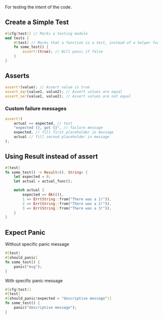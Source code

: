 For testing the *intent* of the code.

## Create a Simple Test
```rust
#[cfg(test)] // Marks a testing module
mod tests {
	#[test] // Marks that a function is a test, instead of a helper function
	fn some_test() {
		assert!(true); // Will panic if false
	}
}
```

## Asserts
```rust
assert!(value); // Assert value is true
assert_eq!(value1, value2); // Assert values are equal
assert_ne!(value1, value2); // Assert values are not equal
```

### Custom failure messages
```rust
assert!(
	actual == expected, // test
	"expected {}, got {}", // failure message
	expected, // fill first placeholder in message
	actual // fill second placeholder in message
);
```

## Using Result instead of assert
```rust
#[test] 
fn some_test() -> Result<(). String> {
	let expected = 0;
	let actual = actual_func();

	match actual {
		expected => Ok(()),
		1 => Err(String::from("There was a 1!")),
		2 => Err(String::from("There was a 2!")),
		3 => Err(String::from("There was a 3!")),
	}
}
```

## Expect Panic
Without specific panic message
```rust
#[test] 
#[should_panic]
fn some_test() {
	panic("msg");
}
```

With specific panic message
```rust
#[cfg(test)]
#[test] 
#[should_panic(expected = "descriptive message")]
fn some_test() {
	panic("descriptive message");
}
```